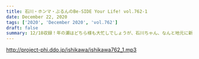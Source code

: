 ```yaml
---
title: 石川・ホンマ・ぶるんのBe-SIDE Your Life! vol.762-1
date: December 22, 2020
tags: ['2020', 'December 2020', 'vol.762']
draft: false
summary: 12/18収録！年の瀬はどちら様も大忙しでしょうが、石川ちゃん、なんと地元に新しい「オンナ」が･･･？
---
```


http://project-phi.ddo.jp/ishikawa/ishikawa762_1.mp3